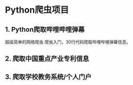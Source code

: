 # Python爬虫项目

## 1. Python爬取哔哩哔哩弹幕

超级简单的网络爬虫
爬虫入门，30行代码爬取哔哩哔哩弹幕信息。

## 2. 爬取中国重点产业专利信息

## 3. 爬取学校教务系统/个人门户

